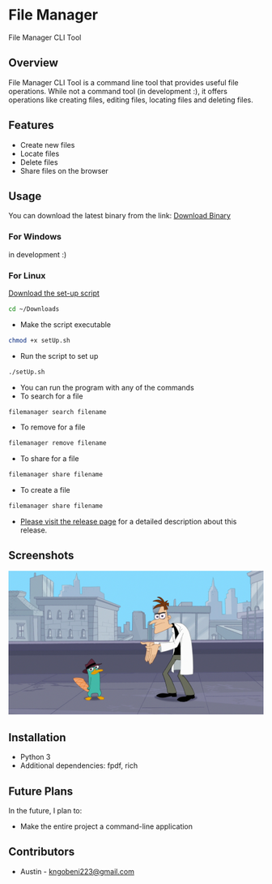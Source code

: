 
# File Manager

File Manager CLI Tool

## Overview
File Manager CLI Tool is a command line tool that provides useful file operations. While not a command tool (in development :), it offers operations like creating files, editing files, locating files and deleting files.

## Features
- Create new files
- Locate files
- Delete files
- Share files on the browser


## Usage

You can download the latest binary from the link:
[Download Binary](https://github.com/aust21/file-manager/releases/download/v1.1.1/filemanager)

### For Windows
in development :)

### For Linux
[Download the set-up script](scripts/linux/setUp.sh)

```bash
cd ~/Downloads
```
- Make the script executable
```bash
chmod +x setUp.sh
```

- Run the script to set up
```bash
./setUp.sh
```

- You can run the program with any of the commands
- To search for a file
```bash
filemanager search filename
```

- To remove for a file
```bash
filemanager remove filename
```
- To share for a file
```bash
filemanager share filename
```
- To create a file
```bash
filemanager share filename
```


- [Please visit the release page](https://github.com/aust21/file-manager/releases/tag/v1.1.1) for a detailed description about this release.

## Screenshots

![main](assets/readmeImages/placeholder.jpg)

## Installation
- Python 3
- Additional dependencies: fpdf, rich

## Future Plans
In the future, I plan to:
- Make the entire project a command-line application

## Contributors
- Austin - kngobeni223@gmail.com
